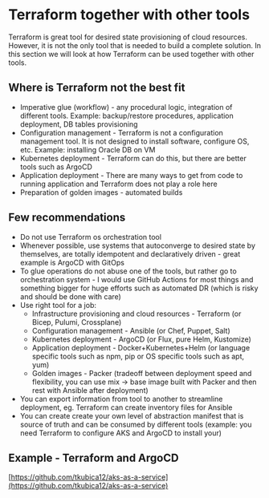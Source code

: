 # Terraform together with other tools
Terraform is great tool for desired state provisioning of cloud resources. However, it is not the only tool that is needed to build a complete solution. In this section we will look at how Terraform can be used together with other tools.

## Where is Terraform not the best fit
- Imperative glue (workflow) - any procedural logic, integration of different tools. Example: backup/restore procedures, application deployment, DB tables provisioning
- Configuration management - Terraform is not a configuration management tool. It is not designed to install software, configure OS, etc. Example: installing Oracle DB on VM
- Kubernetes deployment - Terraform can do this, but there are better tools such as ArgoCD
- Application deployment - There are many ways to get from code to running application and Terraform does not play a role here
- Preparation of golden images - automated builds

## Few recommendations
- Do not use Terraform os orchestration tool
- Whenever possible, use systems that autoconverge to desired state by themselves, are totally idempotent and declaratively driven - great example is ArgoCD with GitOps
- To glue operations do not abuse one of the tools, but rather go to orchestration system - I would use GitHub Actions for most things and something bigger for huge efforts such as automated DR (which is risky and should be done with care)
- Use right tool for a job:
  - Infrastructure provisioning and cloud resources - Terraform (or Bicep, Pulumi, Crossplane)
  - Configuration management - Ansible (or Chef, Puppet, Salt)
  - Kubernetes deployment - ArgoCD (or Flux, pure Helm, Kustomize)
  - Application deployment - Docker+Kubernetes+Helm (or language specific tools such as npm, pip or OS specific tools such as apt, yum)
  - Golden images - Packer (tradeoff between deployment speed and flexibility, you can use mix -> base image built with Packer and then rest with Ansible after deployment)
- You can export information from tool to another to streamline deployment, eg. Terraform can create inventory files for Ansible
- You can create create your own level of abstraction manifest that is source of truth and can be consumed by different tools (example: you need Terraform to configure AKS and ArgoCD to install your)

## Example - Terraform and ArgoCD
[https://github.com/tkubica12/aks-as-a-service](https://github.com/tkubica12/aks-as-a-service)